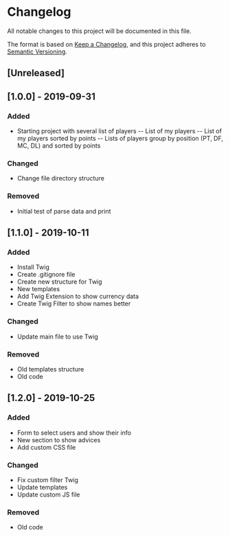 # Changelog
All notable changes to this project will be documented in this file.

The format is based on [Keep a Changelog](https://keepachangelog.com/en/1.0.0/),
and this project adheres to [Semantic Versioning](https://semver.org/spec/v2.0.0.html).

## [Unreleased]

## [1.0.0] - 2019-09-31
### Added
- Starting project with several list of players
    -- List of my players
    -- List of my players sorted by points
    -- Lists of players group by position (PT, DF, MC, DL) and sorted by points

### Changed
- Change file directory structure

### Removed
- Initial test of parse data and print

## [1.1.0] - 2019-10-11
### Added
- Install Twig
- Create .gitignore file
- Create new structure for Twig
- New templates
- Add Twig Extension to show currency data
- Create Twig Filter to show names better

### Changed
- Update main file to use Twig

### Removed
- Old templates structure
- Old code

## [1.2.0] - 2019-10-25
### Added
- Form to select users and show their info
- New section to show advices
- Add custom CSS file

### Changed
- Fix custom filter Twig
- Update templates
- Update custom JS file

### Removed
- Old code
